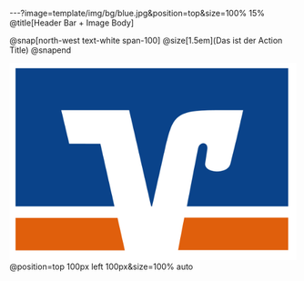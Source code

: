 ---?image=template/img/bg/blue.jpg&position=top&size=100% 15%
@title[Header Bar + Image Body]

@snap[north-west text-white span-100]
@size[1.5em](Das ist der Action Title)
@snapend

![logo](template/img/608px-Volksbank_Logo.svg.png)
@position=top 100px left 100px&size=100% auto
